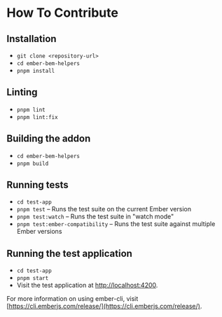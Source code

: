 # How To Contribute

## Installation

- `git clone <repository-url>`
- `cd ember-bem-helpers`
- `pnpm install`

## Linting

- `pnpm lint`
- `pnpm lint:fix`

## Building the addon

- `cd ember-bem-helpers`
- `pnpm build`

## Running tests

- `cd test-app`
- `pnpm test` – Runs the test suite on the current Ember version
- `pnpm test:watch` – Runs the test suite in "watch mode"
- `pnpm test:ember-compatibility` – Runs the test suite against multiple Ember versions

## Running the test application

- `cd test-app`
- `pnpm start`
- Visit the test application at [http://localhost:4200](http://localhost:4200).

For more information on using ember-cli, visit [https://cli.emberjs.com/release/](https://cli.emberjs.com/release/).
